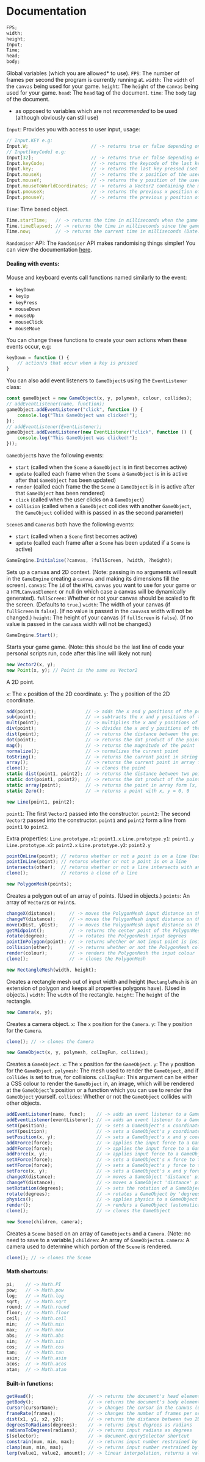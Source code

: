 # Documentation
```js
FPS;
width;
height;
Input;
Time;
head;
body;
```
Global variables (which you are allowed* to use).
`FPS`: The number of frames per second the program is currently running at.
`width`: The `width` of the `canvas` being used for your game.
`height`: The `height` of the `canvas` being used for your game.
`head`: The `head` tag of the document.
`time`: The `body` tag of the document.
* as opposed to variables which are not *recommended* to be used (although obviously can still use)

`Input`: Provides you with access to user input, usage:
```js
// Input.KEY e.g:
Input.W;                       // -> returns true or false depending on whether the 'W' key is held down on the user's keyboard
// Input[keyCode] e.g:
Input[32];                     // -> returns true or false depending on whether the 'Space' key (spacebar) is held down on the user's keyboard
Input.keyCode;                 // -> returns the keycode of the last key pressed (set on keyDown)
Input.key;                     // -> returns the last key pressed (set on keyDown)
Input.mouseX;                  // -> returns the x position of the user's cursor
Input.mouseY;                  // -> returns the y position of the user's cursor
Input.mouseToWorldCoordinates; // -> returns a Vector2 containing the mouse coordinates relative to the camera in the current scene
Input.pmouseX;                 // -> returns the previous x position of the user's cursor
Input.pmouseY;                 // -> returns the previous y position of the user's cursor
```

`Time`: Time based object.
```js
Time.startTime;   // -> returns the time in milliseconds when the game was started
Time.timeElapsed; // -> returns the time in milliseconds since the game was started (Date.now() - Time.startTime)
Time.now;         // -> returns the current time in milliseconds (Date.now())
```

`Randomiser` API:
The `Randomiser` API makes randomising things simpler!
You can view the documentation [here](https://github.com/Matt-DESTROYER/CDN/blob/main/JS/Randomiser/README.md).

#### Dealing with events:
Mouse and keyboard events call functions named similarly to the event:
- `keyDown`
- `keyUp`
- `keyPress`
- `mouseDown`
- `mouseUp`
- `mouseClick`
- `mouseMove`

You can change these functions to create your own actions when these events occur, e.g:
```js
keyDown = function () {
	// action/s that occur when a key is pressed
}
```

You can also add event listeners to `GameObject`s using the `EventListener` class:
```js
const gameObject = new GameObject(x, y, polymesh, colour, collides);
// addEventListener(name, function);
gameObject.addEventListener("click", function () {
	console.log("This GameObject was clicked!");
});
// addEventListener(EventListener);
gameObject.addEventListener(new EventListener("click", function () {
	console.log("This GameObject was clicked!");
}));
```
`GameObject`s have the following events:
 - `start` (called when the `Scene` a `GameObject` is in first becomes active)
 - `update` (called each frame when the `Scene` a `GameObject` is in is active after that `GameObject` has been updated)
 - `render` (called each frame the the `Scene` a `GameObject` is in is active after that `GameObject` has been rendered)
 - `click` (called when the user clicks on a `GameObject`)
 - `collision` (called when a `GameObject` collides with another `GameObject`, the `GameObject` collided with is passed in as the second parameter)

`Scene`s and `Camera`s both have the following events:
 - `start` (called when a `Scene` first becomes active)
 - `update` (called each frame after a `Scene` has been updated if a `Scene` is active)

```js
GameEngine.Initialise(?canvas, ?fullScreen, ?width, ?height);
```
Sets up a canvas and 2D context. (Note: passing in no arguments will result in the `GameEngine` creating a `canvas` and making its dimensions fill the screen).
`canvas`: The `id` of the `HTML` `canvas` you want to use for your game or a `HTMLCanvasElement` or null (in which case a canvas will be dynamically generated).
`fullScreen`: Whether or not your canvas should be scaled to fit the screen. (Defaults to `true`.)
`width`: The width of your canvas (if `fullScreen` is `false`). (If no value is passed in the `canvas`s width will not be changed.)
`height`: The height of your canvas (if `fullScreen` is `false`). (If no value is passed in the `canvas`s width will not be changed.)

```js
GameEngine.Start();
```
Starts your game game. (Note: this should be the last line of code your personal scripts run, code after this line will likely not run)

```js
new Vector2(x, y);
new Point(x, y); // Point is the same as Vector2
```
A 2D point.

`x`: The `x` position of the 2D coordinate.
`y`: The `y` position of the 2D coordinate.
```js
add(point);                  // -> adds the x and y positions of the point to the current point
sub(point);                  // -> subtracts the x and y positions of the point from the current point
mult(point);                 // -> multiplies the x and y positions of the current point by the point
div(point);                  // -> divides the x and y positions of the current point by the point
dist(point);                 // -> returns the distance between the point and the current point
dot(point);                  // -> returns the dot product of the points
mag();                       // -> returns the magnitude of the point
normalize();                 // -> normalizes the current point
toString();                  // -> returns the current point in string form "x, y"
array();                     // -> returns the current point in array form [x, y]
clone();                     // -> clones the point
static dist(point1, point2); // -> returns the distance between two points
static dot(point1, point2);  // -> returns the dot product of the points
static array(point);         // -> returns the point in array form [x, y]
static Zero();               // -> returns a point with x, y = 0, 0
```

```js
new Line(point1, point2);
```
`point1`: The first `Vector2` passed into the constructor.
`point2`: The second `Vector2` passed into the constructor.
`point1` and `point2` form a line from `point1` to `point2`.

Extra properties:
`Line.prototype.x1`: `point1.x`
`Line.prototype.y1`: `point1.y`
`Line.prototype.x2`: `point2.x`
`Line.prototype.y2`: `point2.y`

```js
pointOnLine(point); // returns whether or not a point is on a line (based on said line's y = mx + c rule)
pointInLine(point); // returns whether or not a point is on a line
intersects(other);  // returns whether or not a line intersects with another line
clone();            // returns a clone of a line
```

```js
new PolygonMesh(points);
```
Creates a polygon out of an array of points. (Used in objects.)
`points`: An array of `Vector2`s or `Point`s.
```js
changeX(distance);     // -> moves the PolygonMesh input distance on the x axis
changeY(distance);     // -> moves the PolygonMesh input distance on the y axis
move(xDist, yDist);    // -> moves the PolygonMesh input distance on the x and y axis
getMidpoint();         // -> returns the center point of the PolygonMesh
rotate(degree);        // -> rotates the PolygonMesh input degrees
pointInPolygon(point); // -> returns whether or not input point is inside the PolygonMesh
collision(other);      // -> returns whether or not the PolygonMesh collides with another PolygonMesh
render(colour);        // -> renders the PolygonMesh the input colour
clone();               // -> clones the PolygonMesh
```

```js
new RectangleMesh(width, height);
```
Creates a rectangle mesh out of input width and height (`RectangleMesh` is an extension of polygon and keeps all properties polygons have). (Used in objects.)
`width`: The `width` of the rectangle.
`height`: The `height` of the rectangle.

```js
new Camera(x, y);
```
Creates a camera object.
`x`: The `x` position for the `Camera`.
`y`: The `y` position for the `Camera`.
```js
clone(); // -> clones the Camera
```

```js
new GameObject(x, y, polymesh, colImgFun, collides);
```
Creates a `GameObject`.
`x`: The `x` position for the `GameObject`.
`y`: The `y` position for the `GameObject`.
`polymesh`: The mesh used to render the `GameObject`, and if `collides` is set to true, for collisions.
`colImgFun`: This argument can be either a CSS colour to render the `GameObject` in, an image, which will be rendered at the `GameObject`'s position or a function which you can use to render the `GameObject` yourself.
`collides`: Whether or not the `GameObject` collides with other objects.
```js
addEventListener(name, func);    // -> adds an event listener to a GameObject
addEventListener(eventListener); // -> adds an event listener to a GameObject
setX(position);                  // -> sets a GameObject's x coordinate to 'position' (WARNING: if a GameObject that collides has its position set to 'inside' another collidable GameObject, the game may crash)
setY(position);                  // -> sets a GameObject's y coordinate to 'position' (WARNING: if a GameObject that collides has its position set to 'inside' another collidable GameObject, the game may crash)
setPosition(x, y);               // -> sets a GameObject's x and y coordinates to the input x and y coordinates (WARNING: if a GameObject that collides has its position set to 'inside' another collidable GameObject, the game may crash)
addXForce(force);                // -> applies the input force to a GameObject's x axis
addYForce(force);                // -> applies the input force to a GameObject's y axis
addForce(x, y);                  // -> applies input force to a GameObject's x and y axis
setXForce(force);                // -> sets a GameObject's x force to the input force
setYForce(force);                // -> sets a GameObject's y force to the input force
setForce(x, y);                  // -> sets a GameObject's x and y force to input force
changeX(distance);               // -> moves a GameObject 'distance' pixels along the x-axis
changeY(distance);               // -> moves a GameObject 'distance' pixels along the y-axis (Note: y 1 is 'higher' on the screen than -1)
setRotation(degrees);            // -> sets the rotation of a GameObject to 'degrees'
rotate(degrees);                 // -> rotates a GameObject by 'degrees'
physics();                       // -> applies physics to a GameObject (automatically done by 2DGameEngineJS)
render();                        // -> renders a GameObject (automatically done by 2DGameEngineJS)
clone();                         // -> clones the GameObject
```

```js
new Scene(children, camera);
```
Creates a `Scene` based on an array of `GameObjects` and a `Camera`. (Note: no need to save to a variable.)
`children`: An array of `GameObjects`s.
`camera`: A camera used to determine which portion of the `Scene` is rendered.
```js
clone(); // -> clones the Scene
```

#### Math shortcuts:
```js
pi;    // -> Math.PI
pow;   // -> Math.pow
log;   // -> Math.log
sqrt;  // -> Math.sqrt
round; // -> Math.round
floor; // -> Math.floor
ceil;  // -> Math.ceil
min;   // -> Math.min
max;   // -> Math.max
abs;   // -> Math.abs
sin;   // -> Math.sin
cos;   // -> Math.cos
tan;   // -> Math.tan
asin;  // -> Math.asin
acos;  // -> Math.acos
atan;  // -> Math.atan
```

#### Built-in functions:
```js
getHead();                    // -> returns the document's head element
getBody();                    // -> returns the document's body element
cursor(cursorName);           // -> changes the cursor in the canvas (use CSS cursor names)
frameRate(frames);            // -> changes the number of frames per second (defaults to 60)
dist(x1, y1, x2, y2);         // -> returns the distance between two 2D points (x1, y1 and x2, y2)
degreesToRadians(degrees);    // -> returns input degrees as radians
radiansToDegrees(radians);    // -> returns input radians as degrees
$(selector);                  // -> document.querySelector shortcut
constrain(num, min, max);     // -> returns input number restrained by input min and max
clamp(num, min, max);         // -> returns input number restrained by input min and max
lerp(value1, value2, amount); // -> linear interpolation, returns a value between value1 and value2 depending on linear interpolation amount
```
